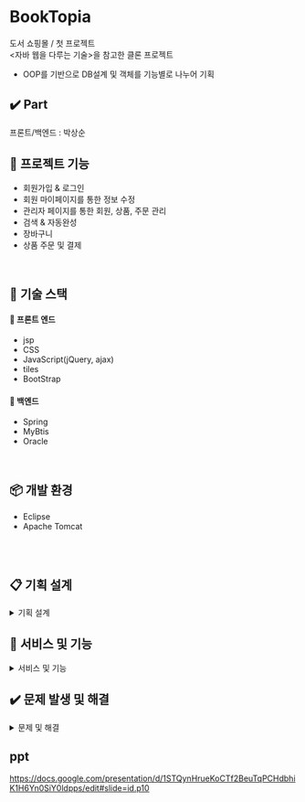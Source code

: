 # BookTopia

 도서 쇼핑몰 / 첫 프로젝트 <br>
 <자바 웹을 다루는 기술>을 참고한 클론 프로젝트
 - OOP를 기반으로 DB설계 및 객체를 기능별로 나누어 기획

## ✔️ Part 
프론트/백엔드 : 박상순

## 📁 프로젝트 기능

- 회원가입 & 로그인
- 회원 마이페이지를 통한 정보 수정
- 관리자 페이지를 통한 회원, 상품, 주문 관리
- 검색 & 자동완성
- 장바구니
- 상품 주문 및 결제
<br/>

## 📕 기술 스택

#### 📙  프론트 엔드

- jsp
- CSS
- JavaScript(jQuery, ajax)
- tiles
- BootStrap


#### 📙 백엔드

- Spring
- MyBtis
- Oracle

<br/>


## 📦 개발 환경


- Eclipse
- Apache Tomcat

<br/>
<br/>

## 📋 기획 설계
<details markdown="1">
<summary>기획 설계</summary>

- ### 사전 설계
<img src="src/main/webapp/resources/image/pre_design1.PNG" width=400><img src="src/main/webapp/resources/image/pre_design2.PNG" width=400>
<img src="src/main/webapp/resources/image/pre_design3.PNG" width=400><img src="src/main/webapp/resources/image/pre_design4.PNG" width=400>


- ### ERD
<img src="src/main/webapp/resources/image/erd.PNG" width=500>

</details>


## 📸 서비스 및 기능

<details markdown="1">
<summary>서비스 및 기능</summary>


- ### 메인 화면
<img src="src/main/webapp/resources/image/booktopia.PNG" width=500>

- ### 관리자 로그인 시 상단 메뉴
<img src="src/main/webapp/resources/image/login_admin.PNG" width=500>

- ### 회원 로그인 시 상단 메뉴
<img src="src/main/webapp/resources/image/login_member.PNG" width=500>

- ### 회원 마이 페이지
<img src="src/main/webapp/resources/image/mypage.PNG" width=500>

- ### 관리자 페이지
<img src="src/main/webapp/resources/image/adminpage.PNG" width=500>

- ### 자동 완성 기능 
<img src="src/main/webapp/resources/image/autosearch.PNG" width=500>

- ### 장바구니
<img src="src/main/webapp/resources/image/putbasket.PNG" width=500>
<img src="src/main/webapp/resources/image/basketpage.PNG" width=500>

- ### 주문 기능
<img src="src/main/webapp/resources/image/order1.PNG" width=500>
<img src="src/main/webapp/resources/image/order2.PNG" width=500>


</details>

## ✔️ 문제 발생 및 해결

<details markdown="1">
<summary>문제 및 해결</summary>

### 문제 : 도서 검색 후 장바구니 클릭 시 장바구니에 저장이 되지 않음
#### 원인 : 구현된 메서드가 없음

<img src="src/main/webapp/resources/image/error1.PNG" width=400>
<img src="src/main/webapp/resources/image/error2.PNG" width=400>

<br>
<br>

- 기존에 작성해둔 메서드로 연결을 하려 했으나 넘어가는 변수들의 타입이 달라 불가능
- VO타입으로 변수를 받도록 새로 메서드를 작성하여 ModelAndView 타입으로 리턴

<br>
<br>

### 새로운 문제 발생

- 문제 : VO타입을 Map에 넣는 과정 중 goodsDAO가 null이라는 에러가 발생

<img src="src/main/webapp/resources/image/new_error1.PNG" width=400>

- 원인 : 새로 작성한 메서드에서 서비스 객체를 @Autowired를 사용하지 않고 메서드 내에서 직접 생성하여 사용하려함
- 해결 : @Autowired를 사용하여 의존성 주입

<img src="src/main/webapp/resources/image/complete1.PNG" width=400>
<img src="src/main/webapp/resources/image/complete2.PNG" width=400>

</details>

## ppt

https://docs.google.com/presentation/d/1STQynHrueKoCTf2BeuTqPCHdbhiK1H6Yn0SiY0ldpps/edit#slide=id.p10
